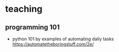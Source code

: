 # teaching

## programming 101

- python 101 by examples of automating daily tasks https://automatetheboringstuff.com/2e/
